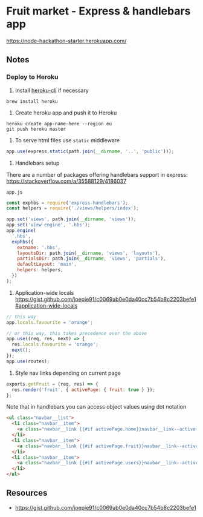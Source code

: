 # Fruit market - Express & handlebars app

https://node-hackathon-starter.herokuapp.com/

## Notes

### Deploy to Heroku

1. Install [heroku-cli](https://devcenter.heroku.com/articles/heroku-cli) if necessary

  ```
  brew install heroku
  ```

1. Create heroku app and push it to Heroku

  ```
  heroku create app-name-here --region eu
  git push heroku master
  ```

1. To serve html files use `static` middleware

  ```js
  app.use(express.static(path.join(__dirname, '..', 'public')));
  ```

1. Handlebars setup

  There are a number of packages offering handlebars support in express: https://stackoverflow.com/a/35588129/4186037

  `app.js`
  ```js
  const exphbs = require('express-handlebars');
  const helpers = require('./views/helpers/index');

  app.set('views', path.join(__dirname, 'views'));
  app.set('view engine', '.hbs');
  app.engine(
    '.hbs',
    exphbs({
      extname: '.hbs',
      layoutsDir: path.join(__dirname, 'views', 'layouts'),
      partialsDir: path.join(__dirname, 'views', 'partials'),
      defaultLayout: 'main',
      helpers: helpers,
    })
  );
  ```

1. Application-wide locals https://gist.github.com/joepie91/c0069ab0e0da40cc7b54b8c2203befe1#application-wide-locals

  ```js
  // this way
  app.locals.favourite = 'orange';

  // or this way, this takes precedence over the above
  app.use((req, res, next) => {
    res.locals.favourite = 'orange';
    next();
  });
  app.use(routes);
  ```

1. Style nav links depending on current page

  ```js
  exports.getFruit = (req, res) => {
    res.render('fruit', { activePage: { fruit: true } });
  };
  ```

  Note that in handlebars you can access object values using dot notation
  ```html
  <ul class="navbar__list">
    <li class="navbar__item">
      <a class="navbar__link {{#if activePage.home}}navbar__link--active{{/if}}" href="/">Home</a>
    </li>
    <li class="navbar__item">
      <a class="navbar__link {{#if activePage.fruit}}navbar__link--active{{/if}}" href="/fruit">Fruit</a>
    </li>
    <li class="navbar__item">
      <a class="navbar__link {{#if activePage.users}}navbar__link--active{{/if}}" href="/users">Users</a>
    </li>
  </ul>
  ```

  ## Resources

  - https://gist.github.com/joepie91/c0069ab0e0da40cc7b54b8c2203befe1
